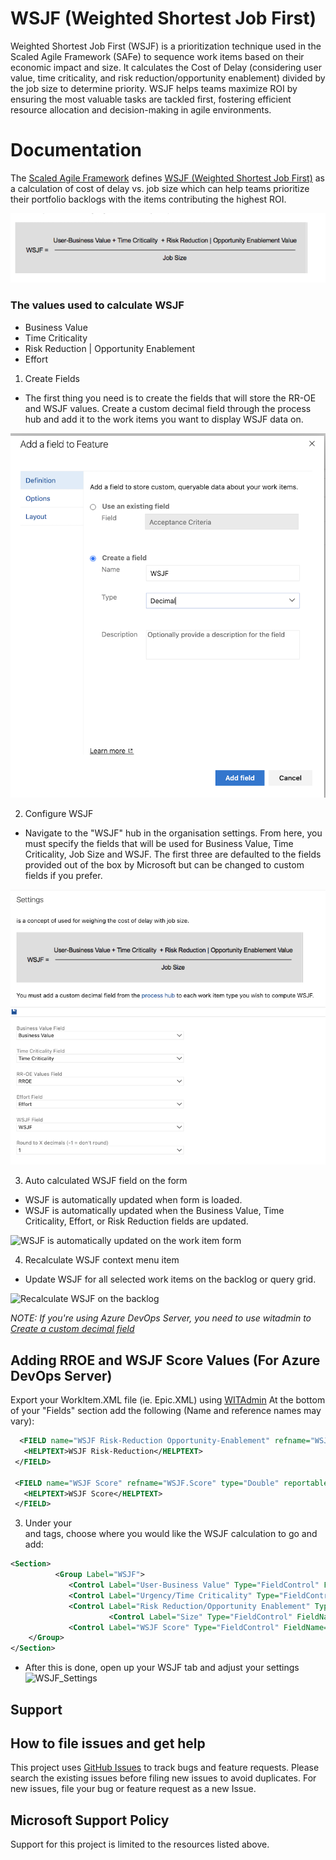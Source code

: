 # WSJF (Weighted Shortest Job First)

Weighted Shortest Job First (WSJF) is a prioritization technique used in the Scaled Agile Framework (SAFe) to sequence work items based on their economic impact and size. It calculates the Cost of Delay (considering user value, time criticality, and risk reduction/opportunity enablement) divided by the job size to determine priority. WSJF helps teams maximize ROI by ensuring the most valuable tasks are tackled first, fostering efficient resource allocation and decision-making in agile environments.

# Documentation

 The [Scaled Agile Framework](http://www.scaledagileframework.com) defines [WSJF (Weighted Shortest Job First)](http://www.scaledagileframework.com/wsjf/) as a calculation of cost of delay vs. job size which can help teams prioritize their portfolio backlogs with the items contributing the highest ROI.

 ![WSJF = Business Value + Time Criticality + Risk Reduction | Opportunity Enablement /Effort](marketplace/WSJF-used-values.png)

###  The values used to calculate WSJF

- Business Value
- Time Criticality
- Risk Reduction | Opportunity Enablement
- Effort

1. Create Fields

- The first thing you need is to create the fields that will store the RR-OE and WSJF values. Create a custom decimal field through the process hub and add it to the work items you want to display WSJF data on.

![Create a custom decimal field](marketplace/WSJF-create-fields.png)

2. Configure WSJF 

- Navigate to the "WSJF" hub in the organisation settings. From here, you must specify the fields that will be used for Business Value, Time Criticality, Job Size and WSJF.  The first three are defaulted to the fields provided out of the box by Microsoft but can be changed to custom fields if you prefer.

![WSJF displaying on the work item form](marketplace/WSJF-Setting.png)

3. Auto calculated WSJF field on the form

- WSJF is automatically updated when form is loaded.
- WSJF is automatically updated when the Business Value, Time Criticality, Effort,   or Risk Reduction fields are updated.

![WSJF is automatically updated on the work item form](marketplace/AutoCalcWSJF.gif)

4. Recalculate WSJF context menu item
- Update WSJF for all selected work items on the backlog or query grid.

![Recalculate WSJF on the backlog](marketplace/RecalculateWSJF.gif)

*NOTE: If you're using Azure DevOps Server, you need to use witadmin to [Create a custom decimal field](https://www.visualstudio.com/en-us/docs/work/customize/add-modify-field#to-add-a-custom-field)*

## Adding RROE and WSJF Score Values (For Azure DevOps Server)

Export your WorkItem.XML file (ie. Epic.XML) using [WITAdmin](https://learn.microsoft.com/en-us/previous-versions/azure/devops/reference/witadmin/witadmin-import-export-manage-wits?view=tfs-2018)
At the bottom of your "Fields" section add the following (Name and reference names may vary):

```xml
  <FIELD name="WSJF Risk-Reduction Opportunity-Enablement" refname="WSJF.RROEValue" type="Integer" reportable="dimension">
   <HELPTEXT>WSJF Risk-Reduction</HELPTEXT>
 </FIELD>
 
 <FIELD name="WSJF Score" refname="WSJF.Score" type="Double" reportable="dimension">
   <HELPTEXT>WSJF Score</HELPTEXT>
 </FIELD> 
 ```
 3. Under your <Form> and <WebLayout> tags, choose where you would like the WSJF calculation to go and add:

 ```xml
 <Section>
		   <Group Label="WSJF">
              <Control Label="User-Business Value" Type="FieldControl" FieldName="Microsoft.Azure DevOps.Common.BusinessValue" EmptyText="[Numbered Value]" />
              <Control Label="Urgency/Time Criticality" Type="FieldControl" FieldName="Microsoft.Azure DevOps.Common.TimeCriticality" EmptyText="[Numbered Value]" />
              <Control Label="Risk Reduction/Opportunity Enablement" Type="FieldControl" FieldName="WSJF.RROEValue" EmptyText="[Numbered Value]" />
			           <Control Label="Size" Type="FieldControl" FieldName="Microsoft.Azure DevOps.Scheduling.Effort" EmptyText="[Numbered Value]" />
              <Control Label="WSJF Score" Type="FieldControl" FieldName="WSJF.Score" EmptyText="[Numbered Value]" />
     </Group>
</Section>
```
- After this is done, open up your WSJF tab and adjust your settings
![WSJF_Settings](marketplace/WSJF_Settings.png)

## Support

## How to file issues and get help

This project uses [GitHub Issues](https://github.com/microsoft/AzureDevOps-WSJF-Extension/issue) to track bugs and feature requests. Please search the existing issues before filing new issues to avoid duplicates. For new issues, file your bug or feature request as a new Issue. 

## Microsoft Support Policy

Support for this project is limited to the resources listed above.
